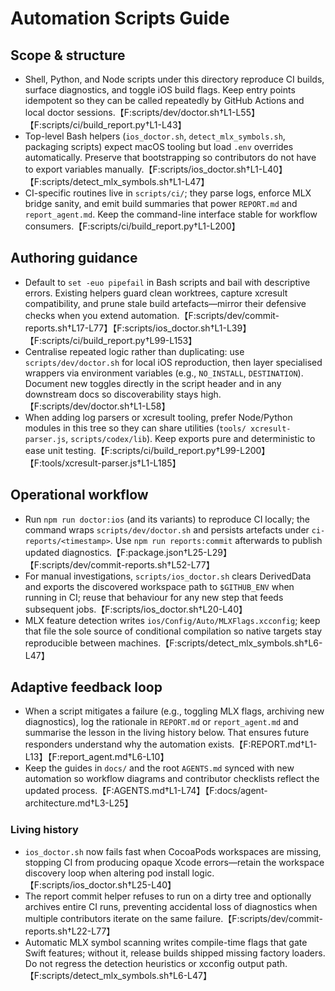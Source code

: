 # Automation Scripts Guide

## Scope & structure

- Shell, Python, and Node scripts under this directory reproduce CI builds, surface diagnostics, and toggle iOS build flags.
  Keep entry points idempotent so they can be called repeatedly by GitHub Actions and local doctor sessions.【F:scripts/dev/doctor.sh†L1-L55】【F:scripts/ci/build_report.py†L1-L43】
- Top-level Bash helpers (`ios_doctor.sh`, `detect_mlx_symbols.sh`, packaging scripts) expect macOS tooling but load `.env`
  overrides automatically. Preserve that bootstrapping so contributors do not have to export variables manually.【F:scripts/ios_doctor.sh†L1-L40】【F:scripts/detect_mlx_symbols.sh†L1-L47】
- CI-specific routines live in `scripts/ci/`; they parse logs, enforce MLX bridge sanity, and emit build summaries that power
  `REPORT.md` and `report_agent.md`. Keep the command-line interface stable for workflow consumers.【F:scripts/ci/build_report.py†L1-L200】

## Authoring guidance

- Default to `set -euo pipefail` in Bash scripts and bail with descriptive errors. Existing helpers guard clean worktrees,
  capture xcresult compatibility, and prune stale build artefacts—mirror their defensive checks when you extend automation.【F:scripts/dev/commit-reports.sh†L17-L77】【F:scripts/ios_doctor.sh†L1-L39】【F:scripts/ci/build_report.py†L99-L153】
- Centralise repeated logic rather than duplicating: use `scripts/dev/doctor.sh` for local iOS reproduction, then layer
  specialised wrappers via environment variables (e.g., `NO_INSTALL`, `DESTINATION`). Document new toggles directly in the
  script header and in any downstream docs so discoverability stays high.【F:scripts/dev/doctor.sh†L1-L58】
- When adding log parsers or xcresult tooling, prefer Node/Python modules in this tree so they can share utilities (`tools/
xcresult-parser.js`, `scripts/codex/lib`). Keep exports pure and deterministic to ease unit testing.【F:scripts/ci/build_report.py†L99-L200】【F:tools/xcresult-parser.js†L1-L185】

## Operational workflow

- Run `npm run doctor:ios` (and its variants) to reproduce CI locally; the command wraps `scripts/dev/doctor.sh` and persists
  artefacts under `ci-reports/<timestamp>`. Use `npm run reports:commit` afterwards to publish updated diagnostics.【F:package.json†L25-L29】【F:scripts/dev/commit-reports.sh†L52-L77】
- For manual investigations, `scripts/ios_doctor.sh` clears DerivedData and exports the discovered workspace path to
  `$GITHUB_ENV` when running in CI; reuse that behaviour for any new step that feeds subsequent jobs.【F:scripts/ios_doctor.sh†L20-L40】
- MLX feature detection writes `ios/Config/Auto/MLXFlags.xcconfig`; keep that file the sole source of conditional compilation so
  native targets stay reproducible between machines.【F:scripts/detect_mlx_symbols.sh†L6-L47】

## Adaptive feedback loop

- When a script mitigates a failure (e.g., toggling MLX flags, archiving new diagnostics), log the rationale in `REPORT.md` or
  `report_agent.md` and summarise the lesson in the living history below. That ensures future responders understand why the
  automation exists.【F:REPORT.md†L1-L13】【F:report_agent.md†L6-L10】
- Keep the guides in `docs/` and the root `AGENTS.md` synced with new automation so workflow diagrams and contributor checklists
  reflect the updated process.【F:AGENTS.md†L1-L74】【F:docs/agent-architecture.md†L3-L25】

### Living history

- `ios_doctor.sh` now fails fast when CocoaPods workspaces are missing, stopping CI from producing opaque Xcode errors—retain the
  workspace discovery loop when altering pod install logic.【F:scripts/ios_doctor.sh†L25-L40】
- The report commit helper refuses to run on a dirty tree and optionally archives entire CI runs, preventing accidental loss of
  diagnostics when multiple contributors iterate on the same failure.【F:scripts/dev/commit-reports.sh†L22-L77】
- Automatic MLX symbol scanning writes compile-time flags that gate Swift features; without it, release builds shipped missing
  factory loaders. Do not regress the detection heuristics or xcconfig output path.【F:scripts/detect_mlx_symbols.sh†L6-L47】
